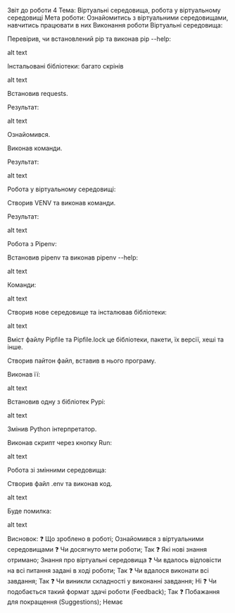 Звіт до роботи 4
Тема: Віртуальні середовища, робота у віртуальному середовищі
Мета роботи: Ознайомитись з віртуальними середовищами, навчитись працювати в них
Виконання роботи
Віртуальні середовища:

Перевірив, чи встановлений pip та виконав pip --help:

alt text

Інстальовані бібліотеки:
багато скрінів

alt text

Встановив requests.

Результат:

alt text

Ознайомився.

Виконав команди.

Результат:

alt text

Робота у віртуальному середовищі:

Створив VENV та виконав команди.

Результат:

alt text

Робота з Pipenv:

Встановив pipenv та виконав pipenv --help:

alt text

Команди:

alt text

Створив нове середовище та інсталював бібліотеки:

alt text

Вміст файлу Pipfile та Pipfile.lock це бібліотеки, пакети, їх версії, хеші та інше.

Створив пайтон файл, вставив в нього програму.

Виконав її:

alt text

Встановив одну з бібліотек Pypi:

alt text

Змінив Python інтерпретатор.

Виконав скрипт через кнопку Run:

alt text

Робота зі змінними середовища:

Створив файл .env та виконав код.

alt text

Буде помилка:

alt text

Висновок:
❓ Що зроблено в роботі;
Ознайомився з віртуальними середовищами
❓ Чи досягнуто мети роботи;
Так
❓ Які нові знання отримано;
Знання про віртуальні середовища
❓ Чи вдалось відповісти на всі питання задані в ході роботи;
Так
❓ Чи вдалося виконати всі завдання;
Так
❓ Чи виникли складності у виконанні завдання;
Ні
❓ Чи подобається такий формат здачі роботи (Feedback);
Так
❓ Побажання для покращення (Suggestions);
Немає